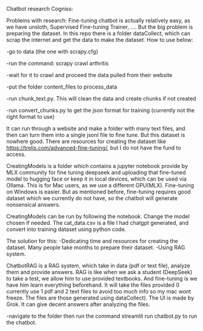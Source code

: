 Chatbot research Cogniss:

Problems with research: Fine-tuning chatbot is actually relatively easy, as we have unsloth, Supervised Fine-tuning Trainer, .... But the big problem is preparing the dataset. In this repo there is a folder dataCollect, which can scrap the internet and get the data to make the dataset. How to use below:

-go to data (the one with scrapy.cfg)

-run the command: scrapy crawl arthritis

-wait for it to crawl and proceed the data pulled from their website

-put the folder content_files to process_data

-run chunk_text.py. This will clean the data and create chunks if not created

-run convert_chunks.py to get the json format for training (currently not the right format to use)

It can run through a website and make a folder with many text files, and then can turn them into a single jsonl file to fine tune. But this dataset is nowhere good. There are resources for creating the dataset like https://trelis.com/advanced-fine-tuning/, but I do not have the fund to access. 

CreatingModels is a folder which contains a jupyter notebook provide by MLX community for fine tuning deepseek and uploading that fine-tuned model to hugging face or keep it in local devices, which can be used via Ollama. This is for Mac users, as we use a different GPU(MLX). Fine-tuning on Windows is easier. But as mentioned before, fine-tuning requires good dataset which we currently do not have, so the chatbot will generate nonsensical answers. 

CreatingModels can be run by following the notebook. Change the model chosen if needed. The cat_data.csv is a file I had chatgpt generated, and convert into training dataset using python code. 

The solution for this: 
-Dedicating time and resources for creating the dataset. Many people take months to prepare their dataset. 
-Using RAG system.

ChatbotRAG is a RAG system, which take in data (pdf or text file), analyze them and provide answers. RAG is like when we ask a student (DeepSeek) to take a test, we allow him to use provided textbooks. And fine-tuning is we have him learn everything beforehand. It will take the files provided (I currently use 1 pdf and 2 text files to avoid too much info so my mac wont freeze. The files are those generated using dataCollect). The UI is made by Grok. It can give decent answers after analyzing the files.

-navigate to the folder then run the command streamlit run chatbot.py to run the chatbot.



